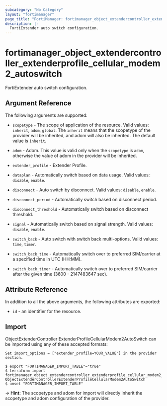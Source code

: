 ```yaml
---
subcategory: "No Category"
layout: "fortimanager"
page_title: "FortiManager: fortimanager_object_extendercontroller_extenderprofile_cellular_modem2_autoswitch"
description: |-
  FortiExtender auto switch configuration.
---
```


# fortimanager_object_extendercontroller_extenderprofile_cellular_modem2_autoswitch
FortiExtender auto switch configuration.

## Argument Reference


The following arguments are supported:

* `scopetype` - The scope of application of the resource. Valid values: `inherit`, `adom`, `global`. The `inherit` means that the scopetype of the provider will be inherited, and adom will also be inherited. The default value is `inherit`.
* `adom` - Adom. This value is valid only when the `scopetype` is `adom`, otherwise the value of adom in the provider will be inherited.
* `extender_profile` - Extender Profile.

* `dataplan` - Automatically switch based on data usage. Valid values: `disable`, `enable`.

* `disconnect` - Auto switch by disconnect. Valid values: `disable`, `enable`.

* `disconnect_period` - Automatically switch based on disconnect period.
* `disconnect_threshold` - Automatically switch based on disconnect threshold.
* `signal` - Automatically switch based on signal strength. Valid values: `disable`, `enable`.

* `switch_back` - Auto switch with switch back multi-options. Valid values: `time`, `timer`.

* `switch_back_time` - Automatically switch over to preferred SIM/carrier at a specified time in UTC (HH:MM).
* `switch_back_timer` - Automatically switch over to preferred SIM/carrier after the given time (3600 - 2147483647 sec).


## Attribute Reference

In addition to all the above arguments, the following attributes are exported:
* `id` - an identifier for the resource.

## Import

ObjectExtenderController ExtenderProfileCellularModem2AutoSwitch can be imported using any of these accepted formats:
```
Set import_options = ["extender_profile=YOUR_VALUE"] in the provider section.

$ export "FORTIMANAGER_IMPORT_TABLE"="true"
$ terraform import fortimanager_object_extendercontroller_extenderprofile_cellular_modem2_autoswitch.labelname ObjectExtenderControllerExtenderProfileCellularModem2AutoSwitch
$ unset "FORTIMANAGER_IMPORT_TABLE"
```
-> **Hint:** The scopetype and adom for import will directly inherit the scopetype and adom configuration of the provider.
